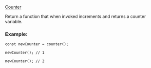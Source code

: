 [Counter](https://www.notion.so/Counter-4f7cc0ceee2948798ec9d7cc4d026b54)

Return a function that when invoked increments and returns a counter variable.

### Example:

    const newCounter = counter();
    
    newCounter(); // 1
    
    newCounter(); // 2